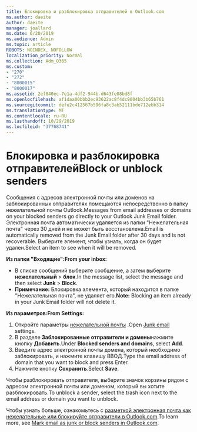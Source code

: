 ```yaml
---
title: Блокировка и разблокировка отправителей в Outlook.com
ms.author: daeite
author: daeite
manager: joallard
ms.date: 6/20/2019
ms.audience: Admin
ms.topic: article
ROBOTS: NOINDEX, NOFOLLOW
localization_priority: Normal
ms.collection: Adm_O365
ms.custom:
- "270"
- "272"
- "8000015"
- "8000017"
ms.assetid: 2ef840ec-7e1a-4df2-944b-d643fe08bd8f
ms.openlocfilehash: af1daa00bbb2ec93622ac8f4dc9004bb3b65b761
ms.sourcegitcommit: defe2c412567b596fa8c3ab52111bde712ebb314
ms.translationtype: MT
ms.contentlocale: ru-RU
ms.lasthandoff: 10/29/2019
ms.locfileid: "37768741"
---
```

# <a name="block-or-unblock-senders"></a><span data-ttu-id="bb37c-102">Блокировка и разблокировка отправителей</span><span class="sxs-lookup"><span data-stu-id="bb37c-102">Block or unblock senders</span></span>

<span data-ttu-id="bb37c-103">Сообщения с адресов электронной почты или доменов на заблокированных отправителях помещаются непосредственно в папку нежелательной почты Outlook.</span><span class="sxs-lookup"><span data-stu-id="bb37c-103">Messages from email addresses or domains on your blocked senders go directly to your Outlook Junk Email folder.</span></span> <span data-ttu-id="bb37c-104">Электронная почта автоматически удаляется из папки "Нежелательная почта" через 30 дней и не может быть восстановлена.</span><span class="sxs-lookup"><span data-stu-id="bb37c-104">Email is automatically removed from the Junk Email folder after 30 days and is not recoverable.</span></span> <span data-ttu-id="bb37c-105">Выберите элемент, чтобы узнать, когда он будет удален.</span><span class="sxs-lookup"><span data-stu-id="bb37c-105">Select an item to see when it will be removed.</span></span>

<span data-ttu-id="bb37c-106">**Из папки "Входящие":**</span><span class="sxs-lookup"><span data-stu-id="bb37c-106">**From your inbox:**</span></span>

- <span data-ttu-id="bb37c-107">В списке сообщений выберите сообщение, а затем выберите **нежелательный** > **блок**.</span><span class="sxs-lookup"><span data-stu-id="bb37c-107">In the message list, select the message and then select **Junk** > **Block**.</span></span>
- <span data-ttu-id="bb37c-108">**Примечание:** Блокировка элемента, который находится в папке "Нежелательная почта", не удаляет его.</span><span class="sxs-lookup"><span data-stu-id="bb37c-108">**Note:** Blocking an item already in your Junk Email folder will not delete it.</span></span>

<span data-ttu-id="bb37c-109">**Из параметров:**</span><span class="sxs-lookup"><span data-stu-id="bb37c-109">**From Settings:**</span></span>

1. <span data-ttu-id="bb37c-110">Откройте параметры [нежелательной почты](https://outlook.live.com/mail/options/mail/junkEmail) .</span><span class="sxs-lookup"><span data-stu-id="bb37c-110">Open [Junk email](https://outlook.live.com/mail/options/mail/junkEmail) settings.</span></span>
2. <span data-ttu-id="bb37c-111">В разделе **Заблокированные отправители и домены**нажмите кнопку **Добавить**.</span><span class="sxs-lookup"><span data-stu-id="bb37c-111">Under **Blocked senders and domains**, select **Add**.</span></span>
3. <span data-ttu-id="bb37c-112">Введите адрес электронной почты домена, который необходимо заблокировать, и нажмите клавишу ВВОД.</span><span class="sxs-lookup"><span data-stu-id="bb37c-112">Type the email address of domain that you want to block and press Enter.</span></span>
4. <span data-ttu-id="bb37c-113">Нажмите кнопку **Сохранить**.</span><span class="sxs-lookup"><span data-stu-id="bb37c-113">Select **Save**.</span></span>

<span data-ttu-id="bb37c-114">Чтобы разблокировать отправителя, выберите значок корзины рядом с адресом электронной почты или доменом, который вы хотите разблокировать.</span><span class="sxs-lookup"><span data-stu-id="bb37c-114">To unblock a sender, select the trash icon next to the email address or domain you want to unblock.</span></span>

<span data-ttu-id="bb37c-115">Чтобы узнать больше, ознакомьтесь с [разметкой электронная почта как нежелательные или блокируйте отправители в Outlook.com](https://support.office.com/article/a3ece97b-82f8-4a5e-9ac3-e92fa6427ae4?wt.mc_id=Office_Outlook_com_Alchemy).</span><span class="sxs-lookup"><span data-stu-id="bb37c-115">To learn more, see [Mark email as junk or block senders in Outlook.com](https://support.office.com/article/a3ece97b-82f8-4a5e-9ac3-e92fa6427ae4?wt.mc_id=Office_Outlook_com_Alchemy).</span></span>
